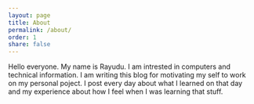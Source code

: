 ```yaml
---
layout: page
title: About
permalink: /about/
order: 1
share: false
---
```


Hello everyone. My name is Rayudu. I am intrested in computers and technical information. I am writing this blog for motivating my self to work on my personal poject.
I post every day about what I learned on that day and my experience about how I feel when I was learning that stuff.



